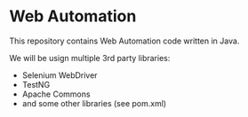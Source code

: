 # Web Automation

This repository contains Web Automation code written in Java. 


We will be usign multiple 3rd party libraries:

  -  Selenium WebDriver
  -  TestNG
  -  Apache Commons
  -  and some other libraries (see pom.xml)